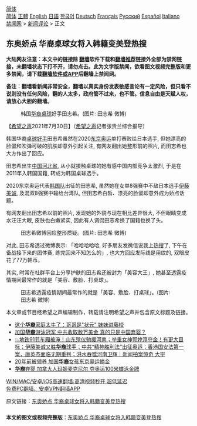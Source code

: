  <!-- 面包屑导航 --> <div class="breadcrumb"><!-- GTranslate: https://gtranslate.io/ -->  <div class="switcher notranslate">  <div class="selected">  <a href="#" onclick="return false;"> 简体</a>  </div>  <div class="option">  <a href="https://www.bannedbook.org" onclick="doGTranslate('zh-CN|zh-CN');jQuery('div.switcher div.selected a').html(jQuery(this).html());return false;" title="简体中文" class="nturl selected"> 简体</a>  <a href="https://www.bannedbook.org/zh-tw/" onclick="doGTranslate('zh-CN|zh-TW');jQuery('div.switcher div.selected a').html(jQuery(this).html());return false;" title="繁體中文" class="nturl"> 正體</a>  <a href="https://www.bannedbook.org/en/" onclick="doGTranslate('zh-CN|en');jQuery('div.switcher div.selected a').html(jQuery(this).html());return false;" title="English" class="nturl"> English</a>  <a href="https://www.bannedbook.org/ja/" onclick="doGTranslate('zh-CN|ja');jQuery('div.switcher div.selected a').html(jQuery(this).html());return false;" title="日本語" class="nturl"> 日語</a>  <a href="https://www.bannedbook.org/ko/" onclick="doGTranslate('zh-CN|ko');jQuery('div.switcher div.selected a').html(jQuery(this).html());return false;" title="한국어" class="nturl"> 한국어</a>  <a href="https://www.bannedbook.org/de/" onclick="doGTranslate('zh-CN|de');jQuery('div.switcher div.selected a').html(jQuery(this).html());return false;" title="Deutsch" class="nturl"> Deutsch</a>  <a href="https://www.bannedbook.org/fr/" onclick="doGTranslate('zh-CN|fr');jQuery('div.switcher div.selected a').html(jQuery(this).html());return false;" title="Français" class="nturl"> Français</a>  <a href="https://www.bannedbook.org/ru/" onclick="doGTranslate('zh-CN|ru');jQuery('div.switcher div.selected a').html(jQuery(this).html());return false;" title="Русский" class="nturl"> Русский</a>  <a href="https://www.bannedbook.org/es/" onclick="doGTranslate('zh-CN|es');jQuery('div.switcher div.selected a').html(jQuery(this).html());return false;" title="Español" class="nturl"> Español</a>  <a href="https://www.bannedbook.org/it/" onclick="doGTranslate('zh-CN|it');jQuery('div.switcher div.selected a').html(jQuery(this).html());return false;" title="Italiano" class="nturl"> Italiano</a>  </div>  </div>      <div class='breadcrumb-sub'><!-- Breadcrumb NavXT 6.3.0 --> <a href="https://www.bannedbook.org/" class="home">禁闻网</a> &gt; <a href="https://www.bannedbook.org/bnews/comments/" class="category">新闻评论</a> &gt; 正文</div></div><h2>东奥娇点 华裔桌球女将入韩籍变美登热搜</h2> <p class="notice"><b>大陆网友注意：本文中的链接除 <a href="https://github.com/bannedbook/fanqiang" >翻墙</a>软件下载和<a href="https://github.com/killgcd/justmysocks/blob/master/README.md">翻墙推荐</a>链接外全部为禁网链接，未翻墙状态下打不开，请勿点击。此为文字版禁闻，欲看图文视频完整版和更多禁闻，请下载<a href="https://github.com/bannedbook/fanqiang">翻墙软件或APP</a>后翻墙上禁闻网。</p><p>备注：翻墙看新闻非常安全，翻墙以真实身份发表敏感言论有一定风险，但只看不说则没有任何风险，翻的人太多，政府管不过来，也不管。信息自由是天赋人权，请放心大胆的翻墙。</b></p>  <div class="entry"> <figure><figcaption>韩国<a href="https://www.bannedbook.org/bnews/tag/%e5%8d%8e%e8%a3%94/" class="st_tag internal_tag" rel="tag" title="标签 华裔 下的日志">华裔</a><a href="https://www.bannedbook.org/bnews/tag/%E6%A1%8C%E7%90%83/" class="st_tag internal_tag" rel="tag" title="标签 桌球 下的日志">桌球</a>好手田志希。(图片: 田志希 微博)</figcaption></figure> <p>【<span class='wp_keywordlink_affiliate'><a href="https://www.soundofhope.org" title="希望之声" target="_blank">希望之声</a></span>2021年7月30日】（<a href="https://www.bannedbook.org/bnews/tag/%e5%b8%8c%e6%9c%9b%e4%b9%8b%e5%a3%b0/" class="st_tag internal_tag" rel="tag" title="标签 希望之声 下的日志">希望之声</a>记者张贵兰综合报导）</p> <p>韩国华裔<a href="https://www.bannedbook.org/bnews/tag/%E6%A1%8C%E7%90%83%E5%A5%BD%E6%89%8B/" class="st_tag internal_tag" rel="tag" title="标签 桌球好手 下的日志">桌球好手</a>田志希虽然在2020<a href="https://www.bannedbook.org/bnews/tag/%e4%b8%9c%e4%ba%ac%e5%a5%a5%e8%bf%90/" class="st_tag internal_tag" rel="tag" title="标签 东京奥运 下的日志">东京奥运</a>单打赛败给日本选手, 但她漂亮的脸蛋和吹弹可破的肌肤却意外引起关注, 有网友翻出她整形前的照片, 而田志希也大方作出了回应。</p>  <p>田志希出生<span class='wp_keywordlink_affiliate'><a href="https://www.bannedbook.org/" title="中国" target="_blank">中国</a></span><a href="https://www.bannedbook.org/bnews/tag/%E6%B2%B3%E5%8C%97%E7%9C%81/" class="st_tag internal_tag" rel="tag" title="标签 河北省 下的日志">河北省</a>, 从小就接触桌球的她有感中国内部竞争太激烈, 于是在2011年入韩国国籍, 转成为韩国桌球选手。</p> <p>2020东京奥运代表<a href="https://www.bannedbook.org/bnews/tag/%E9%9F%A9%E5%9B%BD%E9%98%9F/" class="st_tag internal_tag" rel="tag" title="标签 韩国队 下的日志">韩国队</a>出征的田志希, 虽然她在女单8强赛中不敌日本选手<a href="https://www.bannedbook.org/bnews/tag/%E4%BC%8A%E8%97%A4%E7%BE%8E%E8%AF%9A/" class="st_tag internal_tag" rel="tag" title="标签 伊藤美诚 下的日志">伊藤美诚</a>, 及混双8强赛中输给台湾队, 但田志希白皙、漂亮的脸蛋却意外成为娇点话题。</p>  <p>有网友翻出田志希以前的照片, 发现她的外貌与现在相比差异很大, 不但眼睛变成水汪汪大眼, 皮肤也白嫩紧实, 因此有人调侃田志希换了国籍也换了头。</p> <figure><figcaption>田志希微博回应整形质疑。(图片: 田志希 微博)</figcaption></figure> <p>对此, 田志希透过微博表示: 「哈哈哈哈哈, 好多朋友发微信说我上<a href="https://www.bannedbook.org/bnews/tag/%E7%83%AD%E6%90%9C/" class="st_tag internal_tag" rel="tag" title="标签 热搜 下的日志">热搜</a>了, 下午在备战接下来的团体赛, 练完回来不知怎么的」, 也大方回应发际线是用纹的, 双眼皮花了77万韩币。</p>  <p>其实, 时常在社群平台上分享护肤的田志希还被封为「美容大王」, 她甚至透露疫情期间最常作的就是「美容、敷脸、打桌球」。</p> <figure><figcaption>田志希透露疫情期间最常作的就是「美容、敷脸、打桌球」。(图片: 田志希 微博)</figcaption></figure> <p>本文章或节目经希望之声编辑制作，转载请注明希望之声并包含原文标题及链接。 </p>  <ul class='op-related-articles' title='相关阅读'> <li><a href='https://www.bannedbook.org/bnews/lifebaike/20210730/1596708.html' target='_blank'>这个<b>华裔</b>家庭太牛了：哥哥是"状元" 妹妹进藤校</a></li> <li><a href='https://www.bannedbook.org/bnews/topimagenews/20210729/1596095.html' target='_blank'>加国<b>华裔</b>游泳冠军 中共收取数万美金 真的只是中国弃婴？</a></li> <li><a href='https://www.bannedbook.org/bnews/bannedvideo/20210728/1595677.html' target='_blank'>💥地铁91节车厢被淹！山东殡仪驰援河南；举重女神郭婞淳夺金！有更大目标；伊藤美诚又胜<b>华裔</b>球手；中共“精神胜利法”出征奥运；香港国安法第一案，唐英杰面临无期重判；洪水吞噬河南卫辉｜新闻拍案惊奇 大宇</a></li> <li><a href='https://www.bannedbook.org/bnews/comments/20210727/1595066.html' target='_blank'>20年前被领养 加国<b>华裔</b>女孩东京奥运摘金</a></li> <li><a href='https://www.bannedbook.org/bnews/cbnews/20210726/1594450.html' target='_blank'><b>华裔</b>弃婴 加拿大人玛姬麦克尼尔 夺奥运100米蝶泳金牌</a></li> </ul> <p class="texttj"> <a href="https://github.com/bannedbook/fanqiang/wiki/V2ray%E6%9C%BA%E5%9C%BA" target="_blank">WIN/MAC/安卓/iOS高速翻墙:高清视频秒开,超低延迟</a><br/> <a href="https://github.com/bannedbook/fanqiang/wiki/%E7%A6%81%E9%97%BB%E7%BD%91%E5%AE%89%E5%8D%93%E7%BF%BB%E5%A2%99%E6%96%B0%E9%97%BBAPP" target="_blank">免费PC翻墙、安卓VPN翻墙APP</a></p><p>原文链接：<a class="src_link"  href="https://www.soundofhope.org/post/530705" target="_blank">东奥娇点 华裔桌球女将入韩籍变美登热搜</a></p><a name='sharetosocial'></a>  <div style="margin-bottom:5px;padding-bottom:5px;clear:both"> <div id="archive-pix-1" class="banner-ads"> <!-- AuctionX Display platform tag START --> <div id="26318x728x90x621x_ADSLOT2" clicktrack="%%CLICK_URL_ESC%%"></div> <!-- AuctionX Display platform tag END --> </div> <div id="archive-pix-2" class="banner-ads"> <!-- AuctionX Display platform tag START --> <div id="26315x300x250x621x_ADSLOT2" clicktrack="%%CLICK_URL_ESC%%"></div> <!-- AuctionX Display platform tag END --> </div> </div>  <div id="archive-pix-1" class="banner-ads"> <!-- AuctionX Display platform tag START --> <div id="26318x728x90x621x_ADSLOT3" clicktrack="%%CLICK_URL_ESC%%"></div> <!-- AuctionX Display platform tag END --> </div> <div><b>本文的图文或视频完整版</b>：<a href='https://www.bannedbook.org/bnews/comments/20210730/1597095.html'>东奥娇点 华裔桌球女将入韩籍变美登热搜</a></div>  </div><!--END ENTRY--> 
